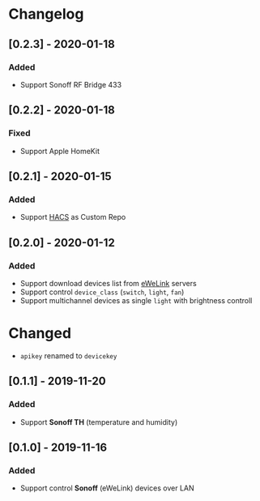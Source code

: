 # Changelog

## [0.2.3] - 2020-01-18

### Added

- Support Sonoff RF Bridge 433

## [0.2.2] - 2020-01-18

### Fixed

- Support Apple HomeKit

## [0.2.1] - 2020-01-15

### Added

- Support [HACS](https://hacs.xyz/) as Custom Repo

## [0.2.0] - 2020-01-12

### Added

- Support download devices list from [eWeLink](https://www.ewelink.cc/en/) servers
- Support control `device_class` (`switch`, `light`, `fan`)
- Support multichannel devices as single `light` with brightness controll

# Changed

- `apikey` renamed to `devicekey`

## [0.1.1] - 2019-11-20

### Added

- Support **Sonoff TH** (temperature and humidity)

## [0.1.0] - 2019-11-16

### Added

- Support control **Sonoff** (eWeLink) devices over LAN